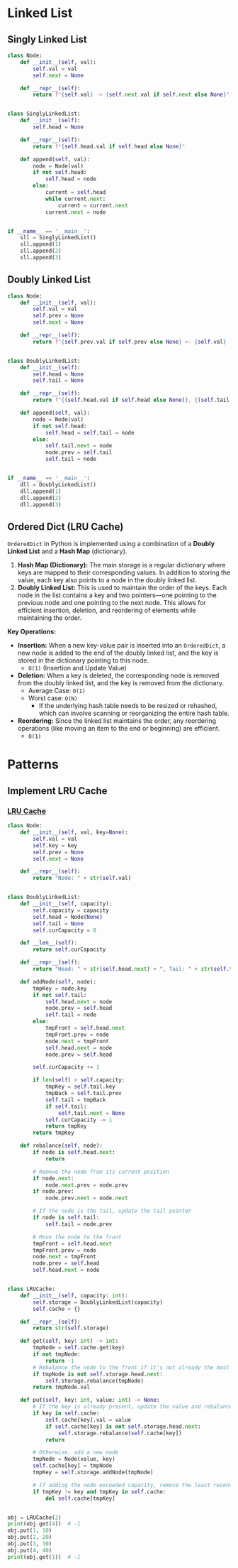 # Linked List
## Singly Linked List
```python
class Node:
    def __init__(self, val):
        self.val = val
        self.next = None

    def __repr__(self):
        return f"{self.val} -> {self.next.val if self.next else None}"


class SinglyLinkedList:
    def __init__(self):
        self.head = None

    def __repr__(self):
        return f"{self.head.val if self.head else None}"

    def append(self, val):
        node = Node(val)
        if not self.head:
            self.head = node
        else:
            current = self.head
            while current.next:
                current = current.next
            current.next = node


if __name__ == '__main__':
    sll = SinglyLinkedList()
    sll.append(1)
    sll.append(2)
    sll.append(3)
```

## Doubly Linked List
```python
class Node:
    def __init__(self, val):
        self.val = val
        self.prev = None
        self.next = None

    def __repr__(self):
        return f"{self.prev.val if self.prev else None} <- {self.val} -> {self.next if self.next else None}"


class DoublyLinkedList:
    def __init__(self):
        self.head = None
        self.tail = None

    def __repr__(self):
        return f"{(self.head.val if self.head else None)}, {(self.tail.val if self.tail else None)}"

    def append(self, val):
        node = Node(val)
        if not self.head:
            self.head = self.tail = node
        else:
            self.tail.next = node
            node.prev = self.tail
            self.tail = node


if __name__ == '__main__':
    dll = DoublyLinkedList()
    dll.append(1)
    dll.append(2)
    dll.append(3)
```


## Ordered Dict (LRU Cache)
`OrderedDict` in Python is implemented using a combination of a **Doubly Linked List** and a **Hash Map** (dictionary).
1. **Hash Map (Dictionary):** The main storage is a regular dictionary where keys are mapped to their corresponding values. In addition to storing the value, each key also points to a node in the doubly linked list.
2. **Doubly Linked List:** This is used to maintain the order of the keys. Each node in the list contains a key and two pointers—one pointing to the previous node and one pointing to the next node. This allows for efficient insertion, deletion, and reordering of elements while maintaining the order.

**Key Operations:**
- **Insertion:** When a new key-value pair is inserted into an `OrderedDict`, a new node is added to the end of the doubly linked list, and the key is stored in the dictionary pointing to this node.
  - `O(1)` (Insertion and Update Value)
- **Deletion:** When a key is deleted, the corresponding node is removed from the doubly linked list, and the key is removed from the dictionary.
  - Average Case: `O(1)`
  - Worst case: `O(N)`
    - If the underlying hash table needs to be resized or rehashed, which can involve scanning or reorganizing the entire hash table.
- **Reordering:** Since the linked list maintains the order, any reordering operations (like moving an item to the end or beginning) are efficient.
  - `O(1)`


# Patterns
## Implement LRU Cache
### [LRU Cache](https://leetcode.com/problems/lru-cache/)
```python
class Node:
    def __init__(self, val, key=None):
        self.val = val
        self.key = key
        self.prev = None
        self.next = None

    def __repr__(self):
        return "Node: " + str(self.val)


class DoublyLinkedList:
    def __init__(self, capacity):
        self.capacity = capacity
        self.head = Node(None)
        self.tail = None
        self.curCapacity = 0

    def __len__(self):
        return self.curCapacity

    def __repr__(self):
        return "Head: " + str(self.head.next) + ", Tail: " + str(self.tail)

    def addNode(self, node):
        tmpKey = node.key
        if not self.tail:
            self.head.next = node
            node.prev = self.head
            self.tail = node
        else:
            tmpFront = self.head.next
            tmpFront.prev = node
            node.next = tmpFront
            self.head.next = node
            node.prev = self.head

        self.curCapacity += 1

        if len(self) > self.capacity:
            tmpKey = self.tail.key
            tmpBack = self.tail.prev
            self.tail = tmpBack
            if self.tail:
                self.tail.next = None
            self.curCapacity -= 1
            return tmpKey
        return tmpKey

    def rebalance(self, node):
        if node is self.head.next:
            return

        # Remove the node from its current position
        if node.next:
            node.next.prev = node.prev
        if node.prev:
            node.prev.next = node.next

        # If the node is the tail, update the tail pointer
        if node is self.tail:
            self.tail = node.prev

        # Move the node to the front
        tmpFront = self.head.next
        tmpFront.prev = node
        node.next = tmpFront
        node.prev = self.head
        self.head.next = node


class LRUCache:
    def __init__(self, capacity: int):
        self.storage = DoublyLinkedList(capacity)
        self.cache = {}

    def __repr__(self):
        return str(self.storage)

    def get(self, key: int) -> int:
        tmpNode = self.cache.get(key)
        if not tmpNode:
            return -1
        # Rebalance the node to the front if it's not already the most recent
        if tmpNode is not self.storage.head.next:
            self.storage.rebalance(tmpNode)
        return tmpNode.val

    def put(self, key: int, value: int) -> None:
        # If the key is already present, update the value and rebalance
        if key in self.cache:
            self.cache[key].val = value
            if self.cache[key] is not self.storage.head.next:
                self.storage.rebalance(self.cache[key])
            return

        # Otherwise, add a new node
        tmpNode = Node(value, key)
        self.cache[key] = tmpNode
        tmpKey = self.storage.addNode(tmpNode)

        # If adding the node exceeded capacity, remove the least recently used node
        if tmpKey != key and tmpKey in self.cache:
            del self.cache[tmpKey]


obj = LRUCache(2)
print(obj.get(4))  # -1
obj.put(1, 10)
obj.put(2, 20)
obj.put(3, 30)
obj.put(4, 40)
print(obj.get(1))  # -1
```


